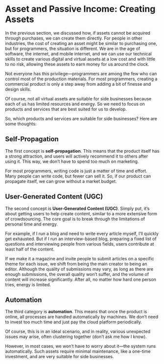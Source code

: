 # Asset and Passive Income: Creating Assets

In the previous section, we discussed how, if assets cannot be acquired through purchases, we can create them directly. For people in other industries, the cost of creating an asset might be similar to purchasing one, but for programmers, the situation is different. We are in the age of software, the internet, and mobile internet, and we can use our technical skills to create various digital and virtual assets at a low cost and with little to no risk, allowing these assets to earn money for us around the clock.

Not everyone has this privilege—programmers are among the few who can control most of the production materials. For most programmers, creating a commercial product is only a step away from adding a bit of finesse and design skills.

Of course, not all virtual assets are suitable for side businesses because each of us has limited resources and energy. So we need to focus on products and services that are best suited for us to develop.

So, which products and services are suitable for side businesses? Here are some thoughts:

## Self-Propagation

The first concept is **self-propagation**. This means that the product itself has a strong attraction, and users will actively recommend it to others after using it. This way, we don’t have to spend too much on marketing.

For most programmers, writing code is just a matter of time and effort. Many people can write code, but fewer can sell it. So, if our product can propagate itself, we can grow without a market budget.

## User-Generated Content (UGC)

The second concept is **User-Generated Content (UGC)**. Simply put, it’s about getting users to help create content, similar to a more extensive form of crowdsourcing. The core goal is to break through the limitations of personal time and energy.

For example, if I run a blog and need to write every article myself, I’ll quickly get exhausted. But if I run an interview-based blog, preparing a fixed list of questions and interviewing people from various fields, users contribute at least half of the content.

If we make it a magazine and invite people to submit articles on a specific theme for each issue, we shift from being the main creator to being an editor. Although the quality of submissions may vary, as long as there are enough submissions, the overall quality won’t suffer, and the volume of content will increase significantly. After all, no matter how hard one person tries, energy is limited.

## Automation

The third category is **automation**. This means that once the product is online, all processes are handled automatically by machines. We don’t need to invest too much time and just pay the cloud platform periodically.

Of course, this is in an ideal scenario, and in reality, various unexpected issues may arise, often clustering together (don’t ask me how I know).

However, in most cases, we won’t have to worry about it—the system runs automatically. Such assets require minimal maintenance, like a one-time investment, and are very suitable for side businesses.
